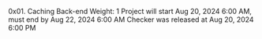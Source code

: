 0x01. Caching
Back-end
 Weight: 1
  Project will start Aug 20, 2024 6:00 AM, must end by Aug 22, 2024 6:00 AM
   Checker was released at Aug 20, 2024 6:00 PM
